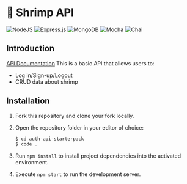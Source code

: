 # 🦐 Shrimp API

![NodeJS](https://img.shields.io/badge/node.js-6DA55F?style=for-the-badge&logo=node.js&logoColor=white)
![Express.js](https://img.shields.io/badge/express.js-%23404d59.svg?style=for-the-badge&logo=express&logoColor=%2361DAFB)
![MongoDB](https://img.shields.io/badge/MongoDB-%234ea94b.svg?style=for-the-badge&logo=mongodb&logoColor=white)
![Mocha](https://img.shields.io/badge/-mocha-%238D6748?style=for-the-badge&logo=mocha&logoColor=white)
![Chai](https://img.shields.io/badge/chai.js-323330?style=for-the-badge&logo=chai&logoColor=red)

## Introduction
[API Documentation](https://idev74.github.io/shrimp-api-docs/#/)
This is a basic API that allows users to:
- Log in/Sign-up/Logout
- CRUD data about shrimp

## Installation

1. Fork this repository and clone your fork locally.
1. Open the repository folder in your editor of choice:

    ```bash
    $ cd auth-api-starterpack
    $ code .
    ```

1. Run `npm install` to install project dependencies into the activated environment.
1. Execute `npm start` to run the development server.

